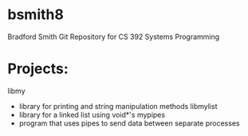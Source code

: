 bsmith8
=======
Bradford Smith
Git Repository for CS 392 Systems Programming

Projects:
=========
libmy
  - library for printing and string manipulation methods
libmylist
  - library for a linked list using void*'s
mypipes
  - program that uses pipes to send data between separate processes

